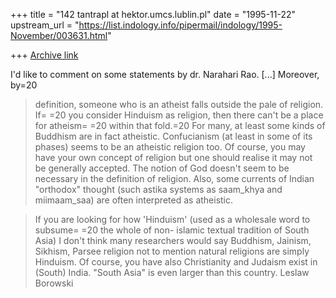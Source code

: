 +++
title = "142 tantrapl at hektor.umcs.lublin.pl"
date = "1995-11-22"
upstream_url = "https://list.indology.info/pipermail/indology/1995-November/003631.html"

+++
[Archive link](https://list.indology.info/pipermail/indology/1995-November/003631.html)

I'd like to comment on some statements by dr. Narahari Rao.
   [...] Moreover, by=20
> definition, someone who is an atheist falls outside the pale of religion. If=
> =20
> you consider Hinduism as religion, then there can't be a place for atheism=
> =20
> within that fold.=20
For many, at least some kinds of Buddhism are in fact atheistic.
Confucianism  (at least in some of its phases) seems to be an atheistic
religion too. Of course, you may have your own concept of religion but one
should realise it may not be generally accepted. The notion of God doesn't
seem to be necessary in the definition of religion. Also, some currents of
Indian "orthodox" thought (such astika systems as saam_khya and miimaam_saa)
are often interpreted as atheistic.  


> If you are looking for how 'Hinduism' (used as a wholesale word to subsume=
> =20
> the whole of non- islamic textual tradition of South Asia) 
	I don't think many researchers would say Buddhism, Jainism, Sikhism,
Parsee religion not to mention natural religions are simply Hinduism. Of course, you have
also Christianity and Judaism exist in (South) India. "South Asia" is even
larger than this country.
			Leslaw Borowski





